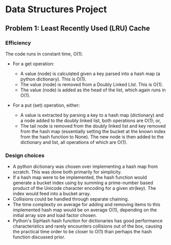 # Data Structures Project

## Problem 1: Least Recently Used (LRU) Cache

### Efficiency

The code runs in constant time, O(1).

- For a get operation:

  - A value (node) is calculated given a key parsed into a hash map (a python dictionary). This is O(1).
  - The value (node) is removed from a Doubly Linked LIst. This is O(1).
  - The value (node) is added as the head of the list, which again runs in O(1).

- For a put (set) operation, either:
  - A value is extracted by parsing a key to a hash map (dictionary) and a node added to the doubly linked list, both operations are O(1); or,
  - The tail node is removed from the doubly linked list and key removed from the hash map (essentially setting the bucket at the known index from the hash function to None). The new node is then added to the dictionary and list, all operations of which are O(1).

### Design choices

- A python dictionary was chosen over implementing a hash map from scratch. This was done both primarily for simplicity.
- If a hash map were to be implemented, the hash function would generate a bucket index using by summing a prime-number based product of the Unicode character encoding for a given str(key). The index would feed into a bucket array.
- Collisions could be handled through separate chaining.
- The time complexity on average for adding and removing items to this implemented hash map would be on average O(1), depending on the initial array size and load factor chosen.
- Python's SipHash hash function for dictionaries has good performance characteristics and rarely encounters collisions out of the box, causing the practical time order to be closer to O(1) than perhaps the hash function discussed prior.
